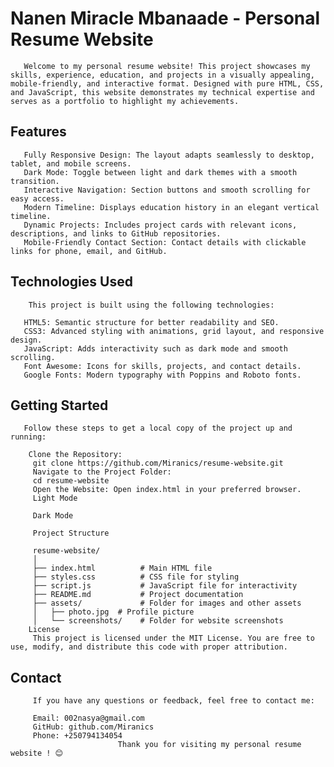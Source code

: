 # Nanen Miracle Mbanaade - Personal Resume Website
       Welcome to my personal resume website! This project showcases my skills, experience, education, and projects in a visually appealing, mobile-friendly, and interactive format. Designed with pure HTML, CSS, and JavaScript, this website demonstrates my technical expertise and serves as a portfolio to highlight my achievements.

## Features
       Fully Responsive Design: The layout adapts seamlessly to desktop, tablet, and mobile screens.
       Dark Mode: Toggle between light and dark themes with a smooth transition.
       Interactive Navigation: Section buttons and smooth scrolling for easy access.
       Modern Timeline: Displays education history in an elegant vertical timeline.
       Dynamic Projects: Includes project cards with relevant icons, descriptions, and links to GitHub repositories.
       Mobile-Friendly Contact Section: Contact details with clickable links for phone, email, and GitHub.
## Technologies Used
        This project is built using the following technologies:

       HTML5: Semantic structure for better readability and SEO.
       CSS3: Advanced styling with animations, grid layout, and responsive design.
       JavaScript: Adds interactivity such as dark mode and smooth scrolling.
       Font Awesome: Icons for skills, projects, and contact details.
       Google Fonts: Modern typography with Poppins and Roboto fonts.
## Getting Started
       Follow these steps to get a local copy of the project up and running:

        Clone the Repository:
         git clone https://github.com/Miranics/resume-website.git
         Navigate to the Project Folder:
         cd resume-website
         Open the Website: Open index.html in your preferred browser.
         Light Mode

         Dark Mode

         Project Structure
          
         resume-website/
         │
         ├── index.html          # Main HTML file
         ├── styles.css          # CSS file for styling
         ├── script.js           # JavaScript file for interactivity
         ├── README.md           # Project documentation
         ├── assets/             # Folder for images and other assets
         │   ├── photo.jpg  # Profile picture
         │   └── screenshots/    # Folder for website screenshots
        License
         This project is licensed under the MIT License. You are free to use, modify, and distribute this code with proper attribution.

## Contact
         If you have any questions or feedback, feel free to contact me:

         Email: 002nasya@gmail.com
         GitHub: github.com/Miranics
         Phone: +250794134054
                            Thank you for visiting my personal resume website ! 😊






